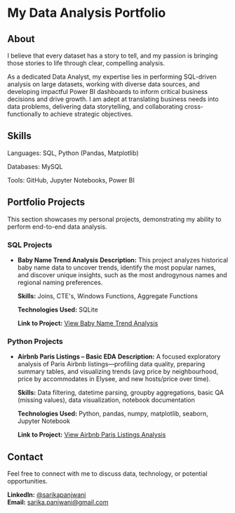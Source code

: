 # My Data Analysis Portfolio

## About

I believe that every dataset has a story to tell, and my passion is bringing those stories to life through clear, compelling analysis.

As a dedicated Data Analyst, my expertise lies in performing SQL-driven analysis on large datasets, working with diverse data sources, and developing impactful Power BI dashboards to inform critical business decisions and drive growth. I am adept at translating business needs into data problems, delivering data storytelling, and collaborating cross-functionally to achieve strategic objectives.


## Skills
Languages: SQL, Python (Pandas, Matplotlib)

Databases: MySQL

Tools: GitHub, Jupyter Notebooks, Power BI


## Portfolio Projects
This section showcases my personal projects, demonstrating my ability to perform end-to-end data analysis.

### SQL Projects
- **Baby Name Trend Analysis**
  **Description:** This project analyzes historical baby name data to uncover trends, identify the most popular names, and discover unique insights, such as the most androgynous names and regional naming preferences.

  **Skills:** Joins, CTE's, Windows Functions, Aggregate Functions

  **Technologies Used:** SQLite

  **Link to Project:** [View Baby Name Trend Analysis](SQL/Baby-name-trend-analysis)


### Python Projects
- **Airbnb Paris Listings – Basic EDA**
  **Description:** A focused exploratory analysis of Paris Airbnb listings—profiling data quality, preparing summary tables, and visualizing trends (avg price by neighbourhood, price by accommodates in Elysee, and new hosts/price over time).

  **Skills:** Data filtering, datetime parsing, groupby aggregations, basic QA (missing values), data visualization, notebook documentation

  **Technologies Used:** Python, pandas, numpy, matplotlib, seaborn, Jupyter Notebook

  **Link to Project:** [View Airbnb Paris Listings Analysis](Python/AirBnb-Listings-Analysis)


## Contact
Feel free to connect with me to discuss data, technology, or potential opportunities.

**LinkedIn:** [@sarikapanjwani](https://www.linkedin.com/in/sarika-panjwani/) <br>
**Email:** sarika.panjwani@gmail.com
